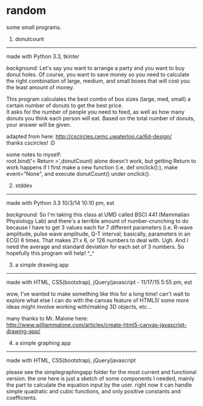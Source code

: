 random
==========

some small programs. 

1. donutcount  
-------------  
made with Python 3.3, tkinter

*background:*
Let's say you want to arrange a party and you want to buy donut holes. Of course, you want to save money so you need to calculate the right combination of large, medium, and small boxes that will cost you the least amount of money. 

This program calculates the best combo of box sizes (large, med, small) a certain number of donuts to get the best price.  
It asks for the number of people you need to feed, as well as how many donuts you think each person will eat. Based on the total number of donuts, your answer will be given.  

adapted from here: http://cscircles.cemc.uwaterloo.ca/6d-design/  
thanks cscircles! :D

some notes to myself:  
root.bind('< Return >',donutCount) alone doesn't work, but getting Return to work happens if I first make a new function (i.e. def onclick():), make event="None", and execute donutCount() under onclick(). 
 
2. stddev
---------
made with Python 3.3   10/3/14 10:10 pm, est

*background:* So I'm taking this class at UMD called BSCI 441 (Mammalian Physiology Lab) and there's a terrible amount of number-crunching to do because I have to get 3 values each for 7 different parameters (i.e. R-wave amplitude, pulse wave amplitude, Q-T interval; basically, parameters in an ECG) 6 times. That makes 21 x 6, or 126 numbers to deal with. Ugh. And I need the average and standard deviation for each set of 3 numbers. So hopefully this program will help! ^_^ 

3. a simple drawing app
-----------------------
made with HTML, CSS(bootstrap), jQuery/javascript - 11/17/15  5:55 pm, est

wow, I've wanted to make something like this for a long time! can't wait to explore what else I can do with the canvas feature of HTML5! some more ideas might involve working with/making 3D objects, etc...

many thanks to Mr. Malone here:  http://www.williammalone.com/articles/create-html5-canvas-javascript-drawing-app/

4. a simple graphing app
------------------------
made with HTML, CSS(bootstrap), jQuery/javascript 
  
please see the simplegraphingapp folder for the most current and functional version. the one here is just a sketch of some components I needed, mainly the part to calculate the equation input by the user. right now it can handle simple quadratic and cubic functions, and only positive constants and coefficients. 
